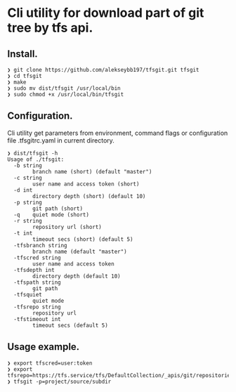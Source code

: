 # Cli utility for download part of git tree by tfs api.

## Install.

```
❯ git clone https://github.com/alekseybb197/tfsgit.git tfsgit
❯ cd tfsgit
❯ make
❯ sudo mv dist/tfsgit /usr/local/bin
❯ sudo chmod +x /usr/local/bin/tfsgit
```

## Configuration.

Cli utility get parameters from environment, command flags or configuration file
.tfsgitrc.yaml in current directory.

```
❯ dist/tfsgit -h
Usage of ./tfsgit:
  -b string
    	branch name (short) (default "master")
  -c string
    	user name and access token (short)
  -d int
    	directory depth (short) (default 10)
  -p string
    	git path (short)
  -q	quiet mode (short)
  -r string
    	repository url (short)
  -t int
    	timeout secs (short) (default 5)
  -tfsbranch string
    	branch name (default "master")
  -tfscred string
    	user name and access token
  -tfsdepth int
    	directory depth (default 10)
  -tfspath string
    	git path
  -tfsquiet
    	quiet mode
  -tfsrepo string
    	repository url
  -tfstimeout int
    	timeout secs (default 5)
```

## Usage example.

```
❯ export tfscred=user:token
❯ export tfsrepo=https://tfs.service/tfs/DefaultCollection/_apis/git/repositories/organization
❯ tfsgit -p=project/source/subdir
```